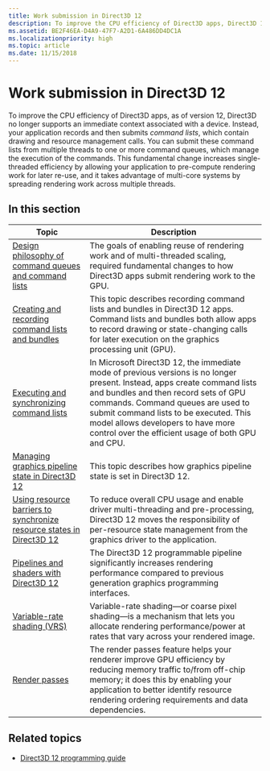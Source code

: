 ```yaml
---
title: Work submission in Direct3D 12
description: To improve the CPU efficiency of Direct3D apps, Direct3D 12 no longer supports an immediate context associated with a device.
ms.assetid: BE2F46EA-D4A9-47F7-A2D1-6A486DD4DC1A
ms.localizationpriority: high
ms.topic: article
ms.date: 11/15/2018
---
```


# Work submission in Direct3D 12

To improve the CPU efficiency of Direct3D apps, as of version 12, Direct3D no longer supports an immediate context associated with a device. Instead, your application records and then submits *command lists*, which contain drawing and resource management calls. You can submit these command lists from multiple threads to one or more command queues, which manage the execution of the commands. This fundamental change increases single-threaded efficiency by allowing your application to pre-compute rendering work for later re-use, and it takes advantage of multi-core systems by spreading rendering work across multiple threads.

## In this section

| Topic | Description |
|-|-|
| [Design philosophy of command queues and command lists](design-philosophy-of-command-queues-and-command-lists.md) | The goals of enabling reuse of rendering work and of multi-threaded scaling, required fundamental changes to how Direct3D apps submit rendering work to the GPU. |
| [Creating and recording command lists and bundles](recording-command-lists-and-bundles.md) | This topic describes recording command lists and bundles in Direct3D 12 apps. Command lists and bundles both allow apps to record drawing or state-changing calls for later execution on the graphics processing unit (GPU). |
| [Executing and synchronizing command lists](executing-and-synchronizing-command-lists.md) | In Microsoft Direct3D 12, the immediate mode of previous versions is no longer present. Instead, apps create command lists and bundles and then record sets of GPU commands. Command queues are used to submit command lists to be executed. This model allows developers to have more control over the efficient usage of both GPU and CPU. |
| [Managing graphics pipeline state in Direct3D 12](managing-graphics-pipeline-state-in-direct3d-12.md) | This topic describes how graphics pipeline state is set in Direct3D 12. |
| [Using resource barriers to synchronize resource states in Direct3D 12](using-resource-barriers-to-synchronize-resource-states-in-direct3d-12.md) | To reduce overall CPU usage and enable driver multi-threading and pre-processing, Direct3D 12 moves the responsibility of per-resource state management from the graphics driver to the application. |
| [Pipelines and shaders with Direct3D 12](pipelines-and-shaders-with-directx-12.md) | The Direct3D 12 programmable pipeline significantly increases rendering performance compared to previous generation graphics programming interfaces. |
| [Variable-rate shading (VRS)](vrs.md) | Variable-rate shading&mdash;or coarse pixel shading&mdash;is a mechanism that lets you allocate rendering performance/power at rates that vary across your rendered image. |
| [Render passes](direct3d-12-render-passes.md) | The render passes feature helps your renderer improve GPU efficiency by reducing memory traffic to/from off-chip memory; it does this by enabling your application to better identify resource rendering ordering requirements and data dependencies. |

## Related topics

* [Direct3D 12 programming guide](directx-12-programming-guide.md)
